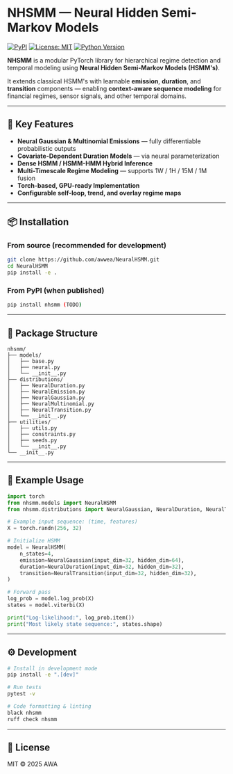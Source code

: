 # NHSMM — Neural Hidden Semi-Markov Models

[![PyPI](https://img.shields.io/pypi/v/nhsmm.svg)](https://pypi.org/project/nhsmm/) [![License: MIT](https://img.shields.io/badge/License-MIT-yellow.svg)](https://opensource.org/licenses/MIT) [![Python Version](https://img.shields.io/badge/python-3.10%2B-blue)](https://www.python.org/)

**NHSMM** is a modular PyTorch library for hierarchical regime detection and temporal modeling using **Neural Hidden Semi-Markov Models (HSMM's)**.  

It extends classical HSMM's with learnable **emission**, **duration**, and **transition** components — enabling **context-aware sequence modeling** for financial regimes, sensor signals, and other temporal domains.

---

## 🚀 Key Features

- **Neural Gaussian & Multinomial Emissions** — fully differentiable probabilistic outputs  
- **Covariate-Dependent Duration Models** — via neural parameterization  
- **Dense HSMM / HSMM-HMM Hybrid Inference**  
- **Multi-Timescale Regime Modeling** — supports 1W / 1H / 15M / 1M fusion  
- **Torch-based, GPU-ready Implementation**  
- **Configurable self-loop, trend, and overlay regime maps**  

---

## 📦 Installation

### From source (recommended for development)

```bash
git clone https://github.com/awwea/NeuralHSMM.git
cd NeuralHSMM
pip install -e .
```

### From PyPI (when published)

```bash
pip install nhsmm (TODO)
```

---

## 🧩 Package Structure

```
nhsmm/
├── models/
│   ├── base.py
│   ├── neural.py
│   └── __init__.py
├── distributions/
│   ├── NeuralDuration.py
│   ├── NeuralEmission.py
│   ├── NeuralGaussian.py
│   ├── NeuralMultinomial.py
│   ├── NeuralTransition.py
│   └── __init__.py
├── utilities/
│   ├── utils.py
│   ├── constraints.py
│   ├── seeds.py
│   └── __init__.py
└── __init__.py
```

---

## 🧠 Example Usage

```python
import torch
from nhsmm.models import NeuralHSMM
from nhsmm.distributions import NeuralGaussian, NeuralDuration, NeuralTransition

# Example input sequence: (time, features)
X = torch.randn(256, 32)

# Initialize HSMM
model = NeuralHSMM(
    n_states=4,
    emission=NeuralGaussian(input_dim=32, hidden_dim=64),
    duration=NeuralDuration(input_dim=32, hidden_dim=32),
    transition=NeuralTransition(input_dim=32, hidden_dim=32),
)

# Forward pass
log_prob = model.log_prob(X)
states = model.viterbi(X)

print("Log-likelihood:", log_prob.item())
print("Most likely state sequence:", states.shape)
```

---

## ⚙️ Development

```bash
# Install in development mode
pip install -e ".[dev]"

# Run tests
pytest -v

# Code formatting & linting
black nhsmm
ruff check nhsmm
```

---

## 🧾 License

MIT © 2025 AWA
